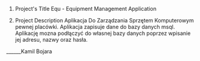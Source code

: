 1. Project's Title
  Equ - Equipment Management Application
 
2. Project Description
  Aplikacja Do Zarządzania Sprzętem Komputerowym pewnej placówki.
  Aplikacja zapisuje dane do bazy danych msql.
  Aplikację mozna podłączyć do własnej bazy danych poprzez wpisanie jej adresu, nazwy oraz hasła.
  
  
  
  
  ______Kamil Bojara

  
